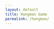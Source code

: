 ```yaml
---
layout: default
title: Hangman Game
permalink: /hangman/
---
```


<!DOCTYPE html>
<html lang="en">
<head>
    <meta charset="UTF-8">
    <meta name="viewport" content="width=device-width, initial-scale=1.0">
    <title>Hangman Game</title>
    <style>
        * {
            margin: 0;
            padding: 0;
            box-sizing: border-box;
        }

        body {
            font-family: 'Segoe UI', Tahoma, Geneva, Verdana, sans-serif;
            background-image: url('images/aashayan.png');
            background-size: cover;
            background-position: center;
            background-repeat: no-repeat;
            background-attachment: fixed;
            min-height: 100vh;
            display: flex;
            justify-content: center;
            align-items: center;
            padding: 20px;
        }

        .game-container {
            background: rgba(255, 255, 255, 0.95);
            border-radius: 20px;
            padding: 40px;
            box-shadow: 0 20px 60px rgba(0, 0, 0, 0.3);
            max-width: 800px;
            width: 100%;
        }

        h1 {
            text-align: center;
            color: #764ba2;
            margin-bottom: 30px;
            font-size: 2.5em;
            text-shadow: 2px 2px 4px rgba(0, 0, 0, 0.1);
        }

        .game-area {
            display: grid;
            grid-template-columns: 1fr 1fr;
            gap: 40px;
            margin-bottom: 30px;
        }

        @media (max-width: 768px) {
            .game-area {
                grid-template-columns: 1fr;
            }
        }

        .hangman-svg {
            width: 100%;
            max-width: 300px;
            height: 300px;
            margin: 0 auto;
        }

        .hangman-part {
            stroke: #333;
            stroke-width: 3;
            fill: none;
            stroke-linecap: round;
            opacity: 0;
            transition: opacity 0.3s ease;
        }

        .hangman-part.visible {
            opacity: 1;
        }

        .game-info {
            display: flex;
            flex-direction: column;
            justify-content: center;
        }

        .word-display {
            font-size: 2.5em;
            letter-spacing: 10px;
            text-align: center;
            margin-bottom: 30px;
            color: #333;
            font-weight: bold;
            min-height: 60px;
        }

        .category {
            text-align: center;
            margin-bottom: 20px;
            color: #666;
            font-size: 1.1em;
        }

        .wrong-letters {
            margin-bottom: 20px;
            text-align: center;
        }

        .wrong-letters h3 {
            color: #e74c3c;
            margin-bottom: 10px;
        }

        .wrong-letters-display {
            font-size: 1.3em;
            color: #e74c3c;
            letter-spacing: 5px;
            min-height: 30px;
        }

        .keyboard {
            display: grid;
            grid-template-columns: repeat(auto-fit, minmax(45px, 1fr));
            gap: 8px;
            margin-bottom: 30px;
            max-width: 600px;
            margin: 0 auto 30px;
        }

        .key {
            padding: 12px;
            font-size: 1.2em;
            border: 2px solid #667eea;
            background: white;
            color: #667eea;
            border-radius: 8px;
            cursor: pointer;
            transition: all 0.3s ease;
            font-weight: bold;
        }

        .key:hover:not(.disabled) {
            background: #667eea;
            color: white;
            transform: translateY(-2px);
            box-shadow: 0 4px 8px rgba(0, 0, 0, 0.2);
        }

        .key.correct {
            background: #27ae60;
            color: white;
            border-color: #27ae60;
        }

        .key.wrong {
            background: #e74c3c;
            color: white;
            border-color: #e74c3c;
        }

        .key.disabled {
            cursor: not-allowed;
            opacity: 0.5;
        }

        .game-status {
            text-align: center;
            margin-bottom: 20px;
            font-size: 1.3em;
            min-height: 40px;
            font-weight: bold;
        }

        .game-status.win {
            color: #27ae60;
        }

        .game-status.lose {
            color: #e74c3c;
        }

        .controls {
            display: flex;
            justify-content: center;
            gap: 20px;
        }

        button {
            padding: 12px 30px;
            font-size: 1.1em;
            border: none;
            border-radius: 8px;
            cursor: pointer;
            transition: all 0.3s ease;
            font-weight: bold;
        }

        .new-game-btn {
            background: linear-gradient(135deg, #667eea 0%, #764ba2 100%);
            color: white;
        }

        .new-game-btn:hover {
            transform: translateY(-2px);
            box-shadow: 0 6px 20px rgba(102, 126, 234, 0.4);
        }

        .hint-btn {
            background: #f39c12;
            color: white;
        }

        .hint-btn:hover:not(:disabled) {
            background: #e67e22;
            transform: translateY(-2px);
            box-shadow: 0 6px 20px rgba(243, 156, 18, 0.4);
        }

        .hint-btn:disabled {
            opacity: 0.5;
            cursor: not-allowed;
        }

        .stats {
            display: flex;
            justify-content: center;
            gap: 40px;
            margin-top: 20px;
            padding-top: 20px;
            border-top: 2px solid #eee;
        }

        .stat {
            text-align: center;
        }

        .stat-label {
            color: #666;
            font-size: 0.9em;
            margin-bottom: 5px;
        }

        .stat-value {
            font-size: 1.5em;
            font-weight: bold;
            color: #333;
        }
    </style>
</head>
<body>
    <div class="game-container">
        <h1>🎮 Hangman Game 🎮</h1>
        
        <div class="game-area">
            <div class="hangman-container">
                <svg class="hangman-svg" viewBox="0 0 250 300">
                    <!-- Gallows -->
                    <line x1="10" y1="290" x2="150" y2="290" stroke="#8b4513" stroke-width="4"/>
                    <line x1="50" y1="290" x2="50" y2="20" stroke="#8b4513" stroke-width="4"/>
                    <line x1="50" y1="20" x2="150" y2="20" stroke="#8b4513" stroke-width="4"/>
                    <line x1="150" y1="20" x2="150" y2="50" stroke="#8b4513" stroke-width="4"/>
                    
                    <!-- Head -->
                    <circle cx="150" cy="75" r="25" class="hangman-part" id="part-1"/>
                    
                    <!-- Body -->
                    <line x1="150" y1="100" x2="150" y2="180" class="hangman-part" id="part-2"/>
                    
                    <!-- Left arm -->
                    <line x1="150" y1="120" x2="120" y2="140" class="hangman-part" id="part-3"/>
                    
                    <!-- Right arm -->
                    <line x1="150" y1="120" x2="180" y2="140" class="hangman-part" id="part-4"/>
                    
                    <!-- Left leg -->
                    <line x1="150" y1="180" x2="120" y2="220" class="hangman-part" id="part-5"/>
                    
                    <!-- Right leg -->
                    <line x1="150" y1="180" x2="180" y2="220" class="hangman-part" id="part-6"/>
                </svg>
            </div>
            
            <div class="game-info">
                <div class="category" id="category"></div>
                <div class="word-display" id="word-display"></div>
                <div class="wrong-letters">
                    <h3>Wrong Letters:</h3>
                    <div class="wrong-letters-display" id="wrong-letters"></div>
                </div>
            </div>
        </div>
        
        <div class="game-status" id="game-status"></div>
        
        <div class="keyboard" id="keyboard"></div>
        
        <div class="controls">
            <button class="new-game-btn" onclick="initGame()">New Game</button>
            <button class="hint-btn" id="hint-btn" onclick="getHint()">Get Hint (3)</button>
        </div>
        
        <div class="stats">
            <div class="stat">
                <div class="stat-label">Wins</div>
                <div class="stat-value" id="wins">0</div>
            </div>
            <div class="stat">
                <div class="stat-label">Losses</div>
                <div class="stat-value" id="losses">0</div>
            </div>
            <div class="stat">
                <div class="stat-label">Win Rate</div>
                <div class="stat-value" id="win-rate">0%</div>
            </div>
        </div>
    </div>

    <script>
        // Word categories and words
        const categories = {
            'Animals': ['ELEPHANT', 'GIRAFFE', 'PENGUIN', 'DOLPHIN', 'BUTTERFLY', 'CROCODILE', 'FLAMINGO', 'KANGAROO', 'OCTOPUS', 'RHINOCEROS'],
            'Countries': ['BRAZIL', 'CANADA', 'EGYPT', 'FRANCE', 'GERMANY', 'INDIA', 'JAPAN', 'MEXICO', 'RUSSIA', 'SPAIN'],
            'Movies': ['AVATAR', 'TITANIC', 'INCEPTION', 'GLADIATOR', 'MATRIX', 'SHREK', 'FROZEN', 'JOKER', 'BATMAN', 'SUPERMAN'],
            'Sports': ['FOOTBALL', 'BASKETBALL', 'TENNIS', 'CRICKET', 'BASEBALL', 'VOLLEYBALL', 'SWIMMING', 'BOXING', 'CYCLING', 'GOLF'],
            'Food': ['PIZZA', 'BURGER', 'PASTA', 'SUSHI', 'TACOS', 'SANDWICH', 'CHOCOLATE', 'STRAWBERRY', 'WATERMELON', 'PINEAPPLE'],
            'Technology': ['COMPUTER', 'INTERNET', 'SOFTWARE', 'KEYBOARD', 'MONITOR', 'SMARTPHONE', 'TABLET', 'LAPTOP', 'BROWSER', 'DATABASE']
        };

        let currentWord = '';
        let currentCategory = '';
        let guessedLetters = [];
        let wrongLetters = [];
        let hintsRemaining = 3;
        let gameOver = false;
        let wins = 0;
        let losses = 0;

        // Load stats from localStorage
        function loadStats() {
            wins = parseInt(localStorage.getItem('hangmanWins') || '0');
            losses = parseInt(localStorage.getItem('hangmanLosses') || '0');
            updateStats();
        }

        // Save stats to localStorage
        function saveStats() {
            localStorage.setItem('hangmanWins', wins);
            localStorage.setItem('hangmanLosses', losses);
        }

        // Update stats display
        function updateStats() {
            document.getElementById('wins').textContent = wins;
            document.getElementById('losses').textContent = losses;
            const total = wins + losses;
            const winRate = total > 0 ? Math.round((wins / total) * 100) : 0;
            document.getElementById('win-rate').textContent = winRate + '%';
        }

        // Initialize the game
        function initGame() {
            // Reset variables
            guessedLetters = [];
            wrongLetters = [];
            hintsRemaining = 3;
            gameOver = false;
            
            // Select random category and word
            const categoryKeys = Object.keys(categories);
            currentCategory = categoryKeys[Math.floor(Math.random() * categoryKeys.length)];
            const words = categories[currentCategory];
            currentWord = words[Math.floor(Math.random() * words.length)];
            
            // Update UI
            document.getElementById('category').textContent = 'Category: ' + currentCategory;
            document.getElementById('wrong-letters').textContent = '';
            document.getElementById('game-status').textContent = '';
            document.getElementById('game-status').className = 'game-status';
            document.getElementById('hint-btn').textContent = `Get Hint (${hintsRemaining})`;
            document.getElementById('hint-btn').disabled = false;
            
            // Reset hangman
            document.querySelectorAll('.hangman-part').forEach(part => {
                part.classList.remove('visible');
            });
            
            // Create keyboard
            createKeyboard();
            
            // Update word display
            updateWordDisplay();
        }

        // Create virtual keyboard
        function createKeyboard() {
            const keyboard = document.getElementById('keyboard');
            keyboard.innerHTML = '';
            
            for (let i = 65; i <= 90; i++) {
                const letter = String.fromCharCode(i);
                const key = document.createElement('button');
                key.className = 'key';
                key.textContent = letter;
                key.onclick = () => guessLetter(letter);
                keyboard.appendChild(key);
            }
        }

        // Update word display
        function updateWordDisplay() {
            const display = currentWord.split('').map(letter => {
                return guessedLetters.includes(letter) ? letter : '_';
            }).join(' ');
            
            document.getElementById('word-display').textContent = display;
            
            // Check if word is complete
            if (!display.includes('_') && !gameOver) {
                endGame(true);
            }
        }

        // Guess a letter
        function guessLetter(letter) {
            if (gameOver || guessedLetters.includes(letter) || wrongLetters.includes(letter)) {
                return;
            }
            
            const keys = document.querySelectorAll('.key');
            const key = Array.from(keys).find(k => k.textContent === letter);
            
            if (currentWord.includes(letter)) {
                guessedLetters.push(letter);
                key.classList.add('correct', 'disabled');
                updateWordDisplay();
            } else {
                wrongLetters.push(letter);
                key.classList.add('wrong', 'disabled');
                document.getElementById('wrong-letters').textContent = wrongLetters.join(' ');
                showNextHangmanPart();
            }
        }

        // Show next hangman part
        function showNextHangmanPart() {
            const part = document.getElementById(`part-${wrongLetters.length}`);
            if (part) {
                part.classList.add('visible');
            }
            
            if (wrongLetters.length >= 6) {
                endGame(false);
            }
        }

        // Get hint
        function getHint() {
            if (gameOver || hintsRemaining <= 0) {
                return;
            }
            
            const unguessedLetters = currentWord.split('').filter(letter => 
                !guessedLetters.includes(letter)
            );
            
            if (unguessedLetters.length > 0) {
                const randomLetter = unguessedLetters[Math.floor(Math.random() * unguessedLetters.length)];
                guessLetter(randomLetter);
                hintsRemaining--;
                document.getElementById('hint-btn').textContent = `Get Hint (${hintsRemaining})`;
                
                if (hintsRemaining === 0) {
                    document.getElementById('hint-btn').disabled = true;
                }
            }
        }

        // End game
        function endGame(won) {
            gameOver = true;
            const status = document.getElementById('game-status');
            
            if (won) {
                status.textContent = '🎉 Congratulations! You won! 🎉';
                status.className = 'game-status win';
                wins++;
            } else {
                status.textContent = `😢 Game Over! The word was: ${currentWord}`;
                status.className = 'game-status lose';
                losses++;
            }
            
            // Disable all keys
            document.querySelectorAll('.key').forEach(key => {
                key.classList.add('disabled');
            });
            
            document.getElementById('hint-btn').disabled = true;
            
            saveStats();
            updateStats();
        }

        // Keyboard input support
        document.addEventListener('keydown', (e) => {
            if (gameOver) return;
            
            const letter = e.key.toUpperCase();
            if (letter.length === 1 && letter >= 'A' && letter <= 'Z') {
                guessLetter(letter);
            }
        });

        // Initialize game on load
        loadStats();
        initGame();
    </script>
</body>
</html>